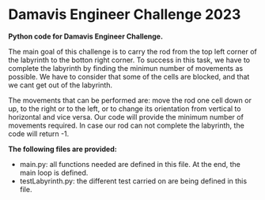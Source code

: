 # Damavis Engineer Challenge 2023
**Python code for Damavis Engineer Challenge.**

The main goal of this challenge is to carry the rod from the top left corner of the labyrinth to the botton right corner. To success in this task, we have to complete the labyrinth by finding the minimun number of movements as possible. We have to consider that some of the cells are blocked, and that we cant get out of the labyrinth.

The movements that can be performed are: move the rod one cell down or up, to the right or to the left, or to change its orientation from vertical to horizontal and vice versa. Our code will provide the minimum number of movements required. In case our rod can not complete the labyrinth, the code will return -1. 

**The following files are provided:**

* main.py: all functions needed are defined in this file. At the end, the main loop is defined.
* testLabyrinth.py: the different test carried on are being defined in this file. 

